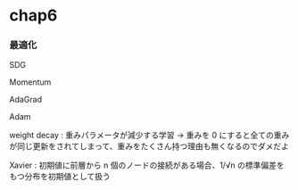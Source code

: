 # chap6

### 最適化

SDG

Momentum

AdaGrad

Adam

weight decay : 重みパラメータが減少する学習
→ 重みを 0 にすると全ての重みが同じ更新をされてしまって、重みをたくさん持つ理由も無くなるのでダメだよ

Xavier : 初期値に前層から n 個のノードの接続がある場合、1/√n の標準偏差をもつ分布を初期値として扱う
